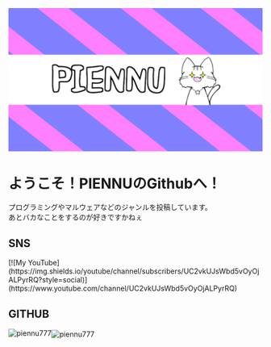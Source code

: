 ![Open Source at piennu777](https://github.com/piennu777/piennu777/blob/main/bana.png)
<h1>ようこそ！PIENNUのGithubへ！</h1>
<p>プログラミングやマルウェアなどのジャンルを投稿しています。
<br>
あとバカなことをするのが好きですかねぇ</p>

<h2>SNS</h3>
 [![My YouTube](https://img.shields.io/youtube/channel/subscribers/UC2vkUJsWbd5vOyOjALPyrRQ?style=social)](https://www.youtube.com/channel/UC2vkUJsWbd5vOyOjALPyrRQ)

<h2 align="left">GITHUB</h3>
<p><img align="left" src="https://github-readme-stats.vercel.app/api/top-langs?username=piennu777&show_icons=true&locale=en&layout=compact&theme=tokyonight" alt="piennu777"/></p>
<p><img align="center" src="https://github-readme-streak-stats.herokuapp.com/?user=piennu777&&theme=tokyonight" alt="piennu777" /></p>
